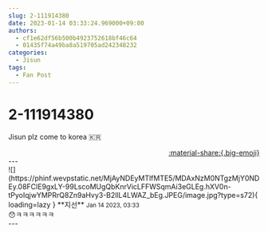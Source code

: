 ```yaml
---
slug: 2-111914380
date: 2023-01-14 03:33:24.969000+09:00
authors:
  - cf1e62df56b500b4923752618bf46c64
  - 01435f74a49ba8a519705ad242348232
categories:
  - Jisun
tags:
  - Fan Post
---
```


# 2-111914380

<div class="post-container" markdown="1">
<div class="content-container md-sidebar__scrollwrap" markdown="1">

Jisun plz come to korea 🇰🇷

</div>
</div>

<div style="text-align: right;" markdown="1">
<a href="https://weverse.io/fromis9/fanpost/2-111914380" style="text-align: right;">:material-share:{.big-emoji}</a>
</div>
---

<div class="comments-container md-sidebar__scrollwrap" markdown="1">
<div class="comment" markdown="1">
<div class='id-container' markdown="1">
![](https://phinf.wevpstatic.net/MjAyNDEyMTlfMTE5/MDAxNzM0NTgzMjY0NDEy.08FClE9gxLY-99LscoMUgQbKnrVicLFFWSqmAi3eGLEg.hXV0n-tPyoIqjwYMPRrQ8Zn9aHvy3-B2llL4LWAZ_bEg.JPEG/image.jpg?type=s72){ loading=lazy }
**<span class="artist">지선</span>** <small>Jan 14 2023, 03:33</small><br>
</div>
<div class='comment-body' markdown="1">
😯ㅋㅋㅋㅋㅋㅋ
</div>
</div>
</div>
---
